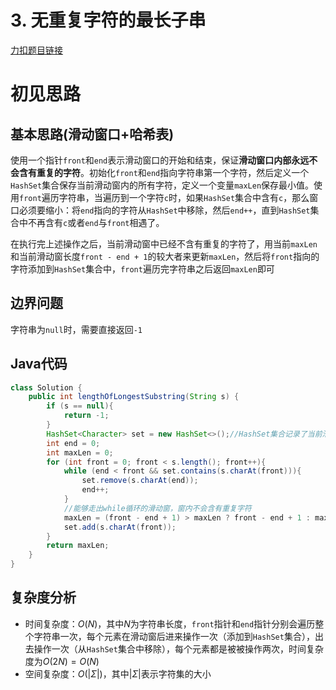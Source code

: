 # 3. 无重复字符的最长子串

[力扣题目链接](https://leetcode-cn.com/problems/longest-substring-without-repeating-characters/)


# 初见思路

## 基本思路(滑动窗口+哈希表)

使用一个指针`front`和`end`表示滑动窗口的开始和结束，保证**滑动窗口内部永远不会含有重复的字符**。初始化`front`和`end`指向字符串第一个字符，然后定义一个`HashSet`集合保存当前滑动窗内的所有字符，定义一个变量`maxLen`保存最小值。使用`front`遍历字符串，当遍历到一个字符`c`时，如果`HashSet`集合中含有`c`，那么窗口必须要缩小：将`end`指向的字符从`HashSet`中移除，然后`end++`，直到`HashSet`集合中不再含有`c`或者`end`与`front`相遇了。

在执行完上述操作之后，当前滑动窗中已经不含有重复的字符了，用当前`maxLen`和当前滑动窗长度`front - end + 1`的较大者来更新`maxLen`，然后将`front`指向的字符添加到`HashSet`集合中，`front`遍历完字符串之后返回`maxLen`即可

## 边界问题
字符串为`null`时，需要直接返回`-1`

## Java代码
```java
class Solution {
    public int lengthOfLongestSubstring(String s) {
        if (s == null){
            return -1;
        }
        HashSet<Character> set = new HashSet<>();//HashSet集合记录了当前滑动窗内的所有字符
        int end = 0;
        int maxLen = 0;
        for (int front = 0; front < s.length(); front++){
            while (end < front && set.contains(s.charAt(front))){
                set.remove(s.charAt(end));
                end++;
            }
            //能够走出while循环的滑动窗，窗内不会含有重复字符
            maxLen = (front - end + 1) > maxLen ? front - end + 1 : maxLen;
            set.add(s.charAt(front));
        }
        return maxLen;
    }
}
```
## 复杂度分析
- 时间复杂度：$O(N)$，其中$N$为字符串长度，`front`指针和`end`指针分别会遍历整个字符串一次，每个元素在滑动窗后进来操作一次（添加到`HashSet`集合），出去操作一次（从`HashSet`集合中移除），每个元素都是被被操作两次，时间复杂度为$O(2N)=O(N)$
- 空间复杂度：$O(|\Sigma|)$，其中$|\Sigma|$表示字符集的大小